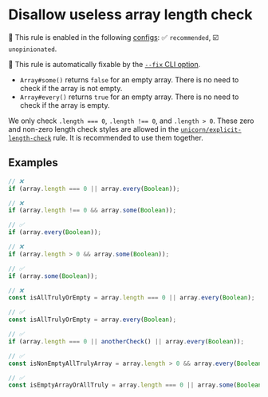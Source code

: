 # Disallow useless array length check

💼 This rule is enabled in the following [configs](https://github.com/sindresorhus/eslint-plugin-unicorn#recommended-config): ✅ `recommended`, ☑️ `unopinionated`.

🔧 This rule is automatically fixable by the [`--fix` CLI option](https://eslint.org/docs/latest/user-guide/command-line-interface#--fix).

<!-- end auto-generated rule header -->
<!-- Do not manually modify this header. Run: `npm run fix:eslint-docs` -->

- `Array#some()` returns `false` for an empty array. There is no need to check if the array is not empty.
- `Array#every()` returns `true` for an empty array. There is no need to check if the array is empty.

We only check `.length === 0`, `.length !== 0`, and `.length > 0`. These zero and non-zero length check styles are allowed in the [`unicorn/explicit-length-check`](./explicit-length-check.md#options) rule. It is recommended to use them together.

## Examples

```js
// ❌
if (array.length === 0 || array.every(Boolean));
```

```js
// ❌
if (array.length !== 0 && array.some(Boolean));

// ✅
if (array.every(Boolean));
```

```js
// ❌
if (array.length > 0 && array.some(Boolean));

// ✅
if (array.some(Boolean));
```

```js
// ❌
const isAllTrulyOrEmpty = array.length === 0 || array.every(Boolean);

// ✅
const isAllTrulyOrEmpty = array.every(Boolean);
```

```js
// ✅
if (array.length === 0 || anotherCheck() || array.every(Boolean));
```

```js
// ✅
const isNonEmptyAllTrulyArray = array.length > 0 && array.every(Boolean);
```

```js
// ✅
const isEmptyArrayOrAllTruly = array.length === 0 || array.some(Boolean);
```
